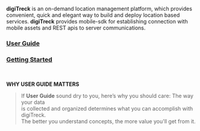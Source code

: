 **digiTreck** is an on-demand location management platform, which provides convenient, quick and elegant way to build and deploy location based services. **digiTreck** provides mobile-sdk for establishing connection with mobile assets and REST apis to server communications.


### [User Guide](https://github.com/digitreck/developer-resources/wiki/User-Guide)<br>
### [Getting Started](https://github.com/digitreck/developer-resources/wiki/Getting-Started)

<br>

**WHY USER GUIDE MATTERS**

> If **User Guide** sound dry to you, here’s why you should care: The way your data<br>
> is collected and organized determines what you can accomplish with digiTreck.<br>
> The better you understand concepts, the more value you'll get from it.
